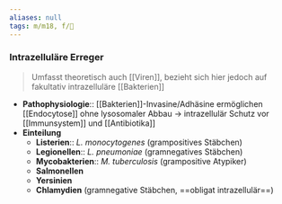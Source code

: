 ```yaml
---
aliases: null
tags: m/m18, f/🦠
---
```

### Intrazelluläre Erreger
> Umfasst theoretisch auch [[Viren]], bezieht sich hier jedoch auf fakultativ intrazelluläre [[Bakterien]]
- **Pathophysiologie**:: [[Bakterien]]-Invasine/Adhäsine ermöglichen [[Endocytose]] ohne lysosomaler Abbau → intrazellulär Schutz vor [[Immunsystem]] und [[Antibiotika]]
- **Einteilung**
	- **Listerien**:: *L. monocytogenes* (grampositives Stäbchen)
	- **Legionellen**:: *L. pneumoniae* (gramnegatives Stäbchen)
	- **Mycobakterien**:: *M. tuberculosis* (grampositive Atypiker)
	- **Salmonellen**
	- **Yersinien**
	- **Chlamydien** (gramnegative Stäbchen, ==obligat intrazellulär==)